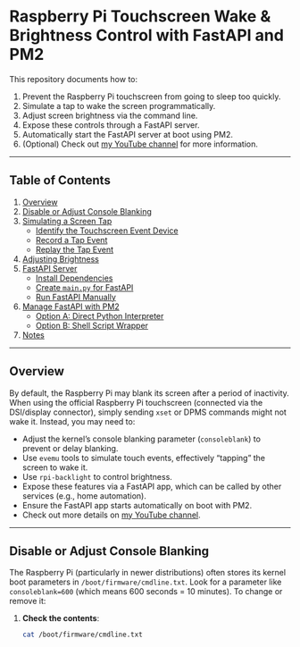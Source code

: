# Raspberry Pi Touchscreen Wake & Brightness Control with FastAPI and PM2

This repository documents how to:

1. Prevent the Raspberry Pi touchscreen from going to sleep too quickly.  
2. Simulate a tap to wake the screen programmatically.  
3. Adjust screen brightness via the command line.  
4. Expose these controls through a FastAPI server.  
5. Automatically start the FastAPI server at boot using PM2.  
6. (Optional) Check out [my YouTube channel](https://www.youtube.com/@timvdv) for more information.

---

## Table of Contents

1. [Overview](#overview)  
2. [Disable or Adjust Console Blanking](#disable-or-adjust-console-blanking)  
3. [Simulating a Screen Tap](#simulating-a-screen-tap)  
   - [Identify the Touchscreen Event Device](#identify-the-touchscreen-event-device)  
   - [Record a Tap Event](#record-a-tap-event)  
   - [Replay the Tap Event](#replay-the-tap-event)  
4. [Adjusting Brightness](#adjusting-brightness)  
5. [FastAPI Server](#fastapi-server)  
   - [Install Dependencies](#install-dependencies)  
   - [Create `main.py` for FastAPI](#create-mainpy-for-fastapi)  
   - [Run FastAPI Manually](#run-fastapi-manually)  
6. [Manage FastAPI with PM2](#manage-fastapi-with-pm2)  
   - [Option A: Direct Python Interpreter](#option-a-direct-python-interpreter)  
   - [Option B: Shell Script Wrapper](#option-b-shell-script-wrapper)  
7. [Notes](#notes)

---

## Overview

By default, the Raspberry Pi may blank its screen after a period of inactivity. When using the official Raspberry Pi touchscreen (connected via the DSI/display connector), simply sending `xset` or DPMS commands might not wake it. Instead, you may need to:

- Adjust the kernel’s console blanking parameter (`consoleblank`) to prevent or delay blanking.  
- Use `evemu` tools to simulate touch events, effectively “tapping” the screen to wake it.  
- Use `rpi-backlight` to control brightness.  
- Expose these features via a FastAPI app, which can be called by other services (e.g., home automation).  
- Ensure the FastAPI app starts automatically on boot with PM2.  
- Check out more details on [my YouTube channel](https://www.youtube.com/@timvdv).

---

## Disable or Adjust Console Blanking

The Raspberry Pi (particularly in newer distributions) often stores its kernel boot parameters in `/boot/firmware/cmdline.txt`. Look for a parameter like `consoleblank=600` (which means 600 seconds = 10 minutes). To change or remove it:

1. **Check the contents**:  
   ```bash
   cat /boot/firmware/cmdline.txt
